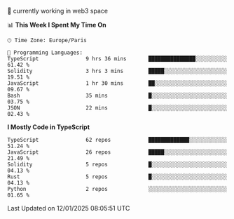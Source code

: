 🔭 currently working in web3 space

<!--START_SECTION:waka-->
📊 **This Week I Spent My Time On** 

```text
🕑︎ Time Zone: Europe/Paris

💬 Programming Languages: 
TypeScript               9 hrs 36 mins       ███████████████░░░░░░░░░░   61.42 % 
Solidity                 3 hrs 3 mins        █████░░░░░░░░░░░░░░░░░░░░   19.51 % 
JavaScript               1 hr 30 mins        ██░░░░░░░░░░░░░░░░░░░░░░░   09.67 % 
Bash                     35 mins             █░░░░░░░░░░░░░░░░░░░░░░░░   03.75 % 
JSON                     22 mins             █░░░░░░░░░░░░░░░░░░░░░░░░   02.43 % 
```

**I Mostly Code in TypeScript** 

```text
TypeScript               62 repos            █████████████░░░░░░░░░░░░   51.24 % 
JavaScript               26 repos            █████░░░░░░░░░░░░░░░░░░░░   21.49 % 
Solidity                 5 repos             █░░░░░░░░░░░░░░░░░░░░░░░░   04.13 % 
Rust                     5 repos             █░░░░░░░░░░░░░░░░░░░░░░░░   04.13 % 
Python                   2 repos             ░░░░░░░░░░░░░░░░░░░░░░░░░   01.65 % 
```




 Last Updated on 12/01/2025 08:05:51 UTC
<!--END_SECTION:waka-->
